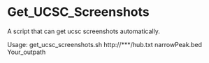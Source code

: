 # Get_UCSC_Screenshots
A script that can get ucsc screenshots automatically.


Usage: get_ucsc_screenshots.sh http://***/hub.txt narrowPeak.bed Your_outpath

